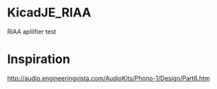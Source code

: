 # KicadJE_RIAA
RIAA apllifier test


# Inspiration

http://audio.engineeringvista.com/AudioKits/Phono-1/Design/Part6.htm
